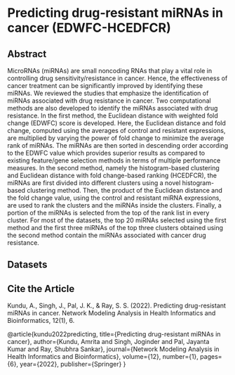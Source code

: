 # Predicting drug‑resistant miRNAs in cancer (EDWFC-HCEDFCR)
## Abstract
MicroRNAs (miRNAs) are small noncoding RNAs that play a vital role in controlling drug sensitivity/resistance in cancer.
Hence, the effectiveness of cancer treatment can be significantly improved by identifying these miRNAs. We reviewed the
studies that emphasize the identification of miRNAs associated with drug resistance in cancer. Two computational methods
are also developed to identify the miRNAs associated with drug resistance. In the first method, the Euclidean distance with
weighted fold change (EDWFC) score is developed. Here, the Euclidean distance and fold change, computed using the averages
of control and resistant expressions, are multiplied by varying the power of fold change to minimize the average rank of
miRNAs. The miRNAs are then sorted in descending order according to the EDWFC value which provides superior results as
compared to existing feature/gene selection methods in terms of multiple performance measures. In the second method, namely
the histogram-based clustering and Euclidean distance with fold change-based ranking (HCEDFCR), the miRNAs are first
divided into different clusters using a novel histogram-based clustering method. Then, the product of the Euclidean distance
and the fold change value, using the control and resistant miRNA expressions, are used to rank the clusters and the miRNAs
inside the clusters. Finally, a portion of the miRNAs is selected from the top of the rank list in every cluster. For most of the
datasets, the top 20 miRNAs selected using the first method and the first three miRNAs of the top three clusters obtained using
the second method contain the miRNAs associated with cancer drug resistance.

## Datasets

## Cite the Article
Kundu, A., Singh, J., Pal, J. K., & Ray, S. S. (2022). Predicting drug-resistant miRNAs in cancer. Network Modeling Analysis in Health Informatics and Bioinformatics, 12(1), 6.

@article{kundu2022predicting,
  title={Predicting drug-resistant miRNAs in cancer},
  author={Kundu, Amrita and Singh, Joginder and Pal, Jayanta Kumar and Ray, Shubhra Sankar},
  journal={Network Modeling Analysis in Health Informatics and Bioinformatics},
  volume={12},
  number={1},
  pages={6},
  year={2022},
  publisher={Springer}
}
